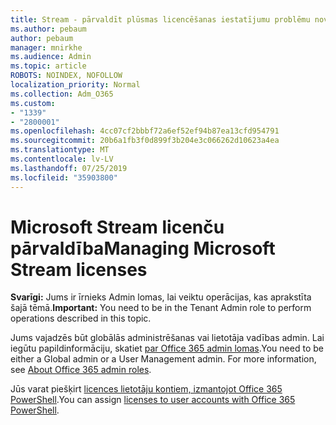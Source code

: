 ```yaml
---
title: Stream - pārvaldīt plūsmas licencēšanas iestatījumu problēmu novēršana
ms.author: pebaum
author: pebaum
manager: mnirkhe
ms.audience: Admin
ms.topic: article
ROBOTS: NOINDEX, NOFOLLOW
localization_priority: Normal
ms.collection: Adm_O365
ms.custom:
- "1339"
- "2800001"
ms.openlocfilehash: 4cc07cf2bbbf72a6ef52ef94b87ea13cfd954791
ms.sourcegitcommit: 20b6a1fb3f0d899f3b204e3c066262d10623a4ea
ms.translationtype: MT
ms.contentlocale: lv-LV
ms.lasthandoff: 07/25/2019
ms.locfileid: "35903800"
---
```

# <a name="managing-microsoft-stream-licenses"></a><span data-ttu-id="a1043-102">Microsoft Stream licenču pārvaldība</span><span class="sxs-lookup"><span data-stu-id="a1043-102">Managing Microsoft Stream licenses</span></span>

<span data-ttu-id="a1043-103">**Svarīgi:** Jums ir īrnieks Admin lomas, lai veiktu operācijas, kas aprakstīta šajā tēmā.</span><span class="sxs-lookup"><span data-stu-id="a1043-103">**Important:** You need to be in the Tenant Admin role to perform operations described in this topic.</span></span>

<span data-ttu-id="a1043-104">Jums vajadzēs būt globālās administrēšanas vai lietotāja vadības admin. Lai iegūtu papildinformāciju, skatiet [par Office 365 admin lomas](https://support.office.com/article/About-Office-365-admin-roles-da585eea-f576-4f55-a1e0-87090b6aaa9d).</span><span class="sxs-lookup"><span data-stu-id="a1043-104">You need to be either a Global admin or a User Management admin. For more information, see [About Office 365 admin roles](https://support.office.com/article/About-Office-365-admin-roles-da585eea-f576-4f55-a1e0-87090b6aaa9d).</span></span>

<span data-ttu-id="a1043-105">Jūs varat piešķirt [licences lietotāju kontiem, izmantojot Office 365 PowerShell](https://go.microsoft.com/fwlink/p/?linkid=850410).</span><span class="sxs-lookup"><span data-stu-id="a1043-105">You can assign [licenses to user accounts with Office 365 PowerShell](https://go.microsoft.com/fwlink/p/?linkid=850410).</span></span>
